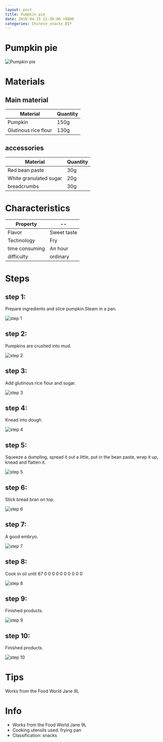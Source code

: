 ```yaml
---
layout: post
title: Pumpkin pie
date: 2019-04-15 22:30:00 +0800
categories: Chinese_snacks_DIY
---
```


# Pumpkin pie

![Pumpkin pie]({{site.baseurl}}/img/415766/415766.jpg)

# Materials


## Main material

Material|Quantity
--|--
Pumpkin|150g
Glutinous rice flour|130g

## accessories

Material|Quantity
--|--
Red bean paste|30g
White granulated sugar|20g
breadcrumbs|30g

# Characteristics

Property|--
--|--
Flavor|Sweet taste
Technology|Fry
time consuming|An hour
difficulty|ordinary

# Steps

## step 1:

Prepare ingredients and slice pumpkin.Steam in a pan.

![step 1]({{site.baseurl}}/img/415766/1.jpg)

## step 2:

Pumpkins are crushed into mud.

![step 2]({{site.baseurl}}/img/415766/2.jpg)

## step 3:

Add glutinous rice flour and sugar.

![step 3]({{site.baseurl}}/img/415766/3.jpg)

## step 4:

Knead into dough.

![step 4]({{site.baseurl}}/img/415766/4.jpg)

## step 5:

Squeeze a dumpling, spread it out a little, put in the bean paste, wrap it up, knead and flatten it.

![step 5]({{site.baseurl}}/img/415766/5.jpg)

## step 6:

Stick bread bran on top.

![step 6]({{site.baseurl}}/img/415766/6.jpg)

## step 7:

A good embryo.

![step 7]({{site.baseurl}}/img/415766/7.jpg)

## step 8:

Cook in oil until 67 0 0 0 0 0 0 0 0 0 0 

![step 8]({{site.baseurl}}/img/415766/8.jpg)

## step 9:

Finished products.

![step 9]({{site.baseurl}}/img/415766/9.jpg)

## step 10:

Finished products.

![step 10]({{site.baseurl}}/img/415766/10.jpg)

# Tips

Works from the Food World Jane 9L

# Info

- Works from the Food World Jane 9L
- Cooking utensils used: frying pan
- Classification: snacks